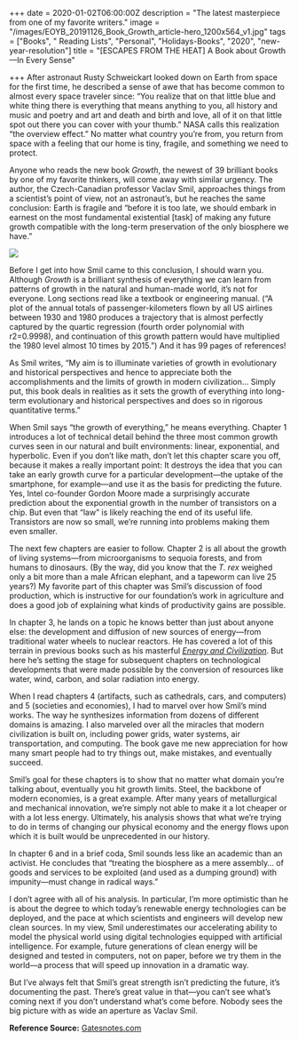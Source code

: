 +++
date = 2020-01-02T06:00:00Z
description = "The latest masterpiece from one of my favorite writers."
image = "/images/EOYB_20191126_Book_Growth_article-hero_1200x564_v1.jpg"
tags = ["Books", " Reading Lists", "Personal", "Holidays-Books", "2020", "new-year-resolution"]
title = "[ESCAPES FROM THE HEAT] A Book about Growth—In Every Sense"

+++
After astronaut Rusty Schweickart looked down on Earth from space for the first time, he described a sense of awe that has become common to almost every space traveler since: “You realize that on that little blue and white thing there is everything that means anything to you, all history and music and poetry and art and death and birth and love, all of it on that little spot out there you can cover with your thumb.” NASA calls this realization “the overview effect.” No matter what country you’re from, you return from space with a feeling that our home is tiny, fragile, and something we need to protect.

Anyone who reads the new book _Growth_, the newest of 39 brilliant books by one of my favorite thinkers, will come away with similar urgency. The author, the Czech-Canadian professor Vaclav Smil, approaches things from a scientist’s point of view, not an astronaut’s, but he reaches the same conclusion: Earth is fragile and “before it is too late, we should embark in earnest on the most fundamental existential \[task\] of making any future growth compatible with the long-term preservation of the only biosphere we have.”

[![](https://i.ytimg.com/vi/p55cFT-ti-I/maxresdefault.jpg)](https://youtu.be/p55cFT-ti-I)

Before I get into how Smil came to this conclusion, I should warn you. Although _Growth_ is a brilliant synthesis of everything we can learn from patterns of growth in the natural and human-made world, it’s not for everyone. Long sections read like a textbook or engineering manual. (“A plot of the annual totals of passenger-kilometers flown by all US airlines between 1930 and 1980 produces a trajectory that is almost perfectly captured by the quartic regression (fourth order polynomial with r2=0.9998), and continuation of this growth pattern would have multiplied the 1980 level almost 10 times by 2015.”) And it has 99 pages of references!

As Smil writes, “My aim is to illuminate varieties of growth in evolutionary and historical perspectives and hence to appreciate both the accomplishments and the limits of growth in modern civilization... Simply put, this book deals in realities as it sets the growth of everything into long-term evolutionary and historical perspectives and does so in rigorous quantitative terms.”

When Smil says “the growth of everything,” he means everything. Chapter 1 introduces a lot of technical detail behind the three most common growth curves seen in our natural and built environments: linear, exponential, and hyperbolic. Even if you don’t like math, don’t let this chapter scare you off, because it makes a really important point: It destroys the idea that you can take an early growth curve for a particular development—the uptake of the smartphone, for example—and use it as the basis for predicting the future. Yes, Intel co-founder Gordon Moore made a surprisingly accurate prediction about the exponential growth in the number of transistors on a chip. But even that “law” is likely reaching the end of its useful life. Transistors are now so small, we’re running into problems making them even smaller.

The next few chapters are easier to follow. Chapter 2 is all about the growth of living systems—from microorganisms to sequoia forests, and from humans to dinosaurs. (By the way, did you know that the _T. rex_ weighed only a bit more than a male African elephant, and a tapeworm can live 25 years?) My favorite part of this chapter was Smil’s discussion of food production, which is instructive for our foundation’s work in agriculture and does a good job of explaining what kinds of productivity gains are possible.

In chapter 3, he lands on a topic he knows better than just about anyone else: the development and diffusion of new sources of energy—from traditional water wheels to nuclear reactors. He has covered a lot of this terrain in previous books such as his masterful [_Energy and Civilization_](https://www.gatesnotes.com/Books/Energy-and-Civilization). But here he’s setting the stage for subsequent chapters on technological developments that were made possible by the conversion of resources like water, wind, carbon, and solar radiation into energy.

When I read chapters 4 (artifacts, such as cathedrals, cars, and computers) and 5 (societies and economies), I had to marvel over how Smil’s mind works. The way he synthesizes information from dozens of different domains is amazing. I also marveled over all the miracles that modern civilization is built on, including power grids, water systems, air transportation, and computing. The book gave me new appreciation for how many smart people had to try things out, make mistakes, and eventually succeed.

Smil’s goal for these chapters is to show that no matter what domain you’re talking about, eventually you hit growth limits. Steel, the backbone of modern economies, is a great example. After many years of metallurgical and mechanical innovation, we’re simply not able to make it a lot cheaper or with a lot less energy. Ultimately, his analysis shows that what we’re trying to do in terms of changing our physical economy and the energy flows upon which it is built would be unprecedented in our history.

In chapter 6 and in a brief coda, Smil sounds less like an academic than an activist. He concludes that “treating the biosphere as a mere assembly… of goods and services to be exploited (and used as a dumping ground) with impunity—must change in radical ways.”

I don’t agree with all of his analysis. In particular, I’m more optimistic than he is about the degree to which today’s renewable energy technologies can be deployed, and the pace at which scientists and engineers will develop new clean sources. In my view, Smil underestimates our accelerating ability to model the physical world using digital technologies equipped with artificial intelligence. For example, future generations of clean energy will be designed and tested in computers, not on paper, before we try them in the world—a process that will speed up innovation in a dramatic way.

But I’ve always felt that Smil’s great strength isn’t predicting the future, it’s documenting the past. There’s great value in that—you can’t see what’s coming next if you don’t understand what’s come before. Nobody sees the big picture with as wide an aperture as Vaclav Smil.

**Reference Source:** [Gatesnotes.com](https://www.gatesnotes.com "GatesNotes.com")
